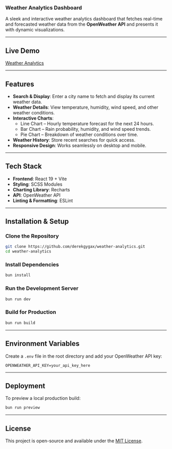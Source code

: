 ### Weather Analytics Dashboard  

A sleek and interactive weather analytics dashboard that fetches real-time and forecasted weather data from the **OpenWeather API** and presents it with dynamic visualizations.  

---

## Live Demo
[Weather Analytics](https://weather-analytics-eight.vercel.app/)


---

## Features  

- **Search & Display**: Enter a city name to fetch and display its current weather data.  
- **Weather Details**: View temperature, humidity, wind speed, and other weather conditions.  
- **Interactive Charts**:  
  - Line Chart – Hourly temperature forecast for the next 24 hours.  
  - Bar Chart – Rain probability, humidity, and wind speed trends.  
  - Pie Chart – Breakdown of weather conditions over time.  
- **Weather History**: Store recent searches for quick access.  
- **Responsive Design**: Works seamlessly on desktop and mobile.   

---

## Tech Stack  

- **Frontend**: React 19 + Vite  
- **Styling**: SCSS Modules  
- **Charting Library**: Recharts
- **API**: OpenWeather API  
- **Linting & Formatting**: ESLint  

---

## Installation & Setup  

### Clone the Repository  
```sh
git clone https://github.com/derekgygax/weather-analytics.git
cd weather-analytics
```

### Install Dependencies  
```sh
bun install
```

### Run the Development Server  
```sh
bun run dev
```

### Build for Production  
```sh
bun run build
```

---

## Environment Variables  

Create a `.env` file in the root directory and add your OpenWeather API key:  
```
OPENWEATHER_API_KEY=your_api_key_here
```

---

## Deployment  

To preview a local production build:  
```sh
bun run preview
```

---

## License  

This project is open-source and available under the [MIT License](LICENSE).